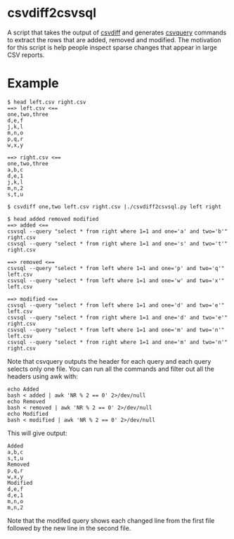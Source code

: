 # csvdiff2csvsql

A script that takes the output of [csvdiff](https://github.com/larsyencken/csvdiff) and generates [csvquery](https://csvkit.readthedocs.io/en/latest/) commands to extract the rows that are added, removed and modified. The motivation for this script is help people inspect sparse changes that appear in large CSV reports.

# Example

```
$ head left.csv right.csv 
==> left.csv <==
one,two,three
d,e,f
j,k,l
m,n,o
p,q,r
w,x,y

==> right.csv <==
one,two,three
a,b,c
d,e,1
j,k,l
m,n,2
s,t,u

$ csvdiff one,two left.csv right.csv |./csvdiff2csvsql.py left right

$ head added removed modified
==> added <==
csvsql --query "select * from right where 1=1 and one='a' and two='b'" right.csv
csvsql --query "select * from right where 1=1 and one='s' and two='t'" right.csv

==> removed <==
csvsql --query "select * from left where 1=1 and one='p' and two='q'" left.csv
csvsql --query "select * from left where 1=1 and one='w' and two='x'" left.csv

==> modified <==
csvsql --query "select * from left where 1=1 and one='d' and two='e'" left.csv
csvsql --query "select * from right where 1=1 and one='d' and two='e'" right.csv
csvsql --query "select * from left where 1=1 and one='m' and two='n'" left.csv
csvsql --query "select * from right where 1=1 and one='m' and two='n'" right.csv
```

Note that csvquery outputs the header for each query and each query selects only one file. You can run all the commands and filter out all the headers using awk with:

```
echo Added
bash < added | awk 'NR % 2 == 0' 2>/dev/null
echo Removed
bash < removed | awk 'NR % 2 == 0' 2>/dev/null
echo Modified
bash < modified | awk 'NR % 2 == 0' 2>/dev/null
```

This will give output:

```
Added
a,b,c
s,t,u
Removed
p,q,r
w,x,y
Modified
d,e,f
d,e,1
m,n,o
m,n,2
```

Note that the modifed query shows each changed line from the first file followed by the new line in the second file. 

